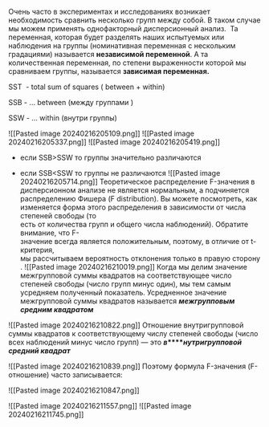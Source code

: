 Очень часто в экспериментах и исследованиях возникает необходимость сравнить несколько групп между собой. В таком случае мы можем применять однофакторный дисперсионный анализ.  Та переменная, которая будет разделять наших испытуемых или наблюдения на группы (номинативная переменная с нескольким градациями) называется **независимой переменной**. А та количественная переменная, по степени выраженности которой мы сравниваем группы, называется **зависимая переменная.**

SST  - total sum of squares ( between + within)

SSB - … between (между группами )

SSW - … within (внутри группы)

![[Pasted image 20240216205109.png]]
![[Pasted image 20240216205337.png]]
![[Pasted image 20240216205419.png]]

- если SSB>SSW то группы значительно различаются

- если SSB<SSW то группы не различаются
![[Pasted image 20240216205714.png]]
Теоретическое распределение F-значения в дисперсионном анализе не является нормальным, а подчиняется распределению Фишера (F distribution). Вы можете посмотреть, как изменяется форма этого распределения в зависимости от числа степеней свободы (то есть от количества групп и общего числа наблюдений). Обратите внимание, что F-значение всегда является положительным, поэтому, в отличие от t-критерия, мы рассчитываем вероятность отклонения только в правую сторону.
	![[Pasted image 20240216210019.png]]
Когда мы делим значение межгрупповой суммы квадратов на соответствующее число степеней свободы (число групп минус один), мы тем самым усредняем полученный показатель. Усредненное значение межгрупповой суммы квадратов называется **_межгрупповым средним квадратом_**  

![[Pasted image 20240216210822.png]]
Отношение внутригрупповой суммы квадратов к соответствующему числу степеней свободы (число всех наблюдений минус число групп) — это **_в_****_нутригрупповой средний квадрат_**   

![[Pasted image 20240216210839.png]]
Поэтому формула F-значения (F-отношение) часто записывается:

![[Pasted image 20240216210847.png]]

![[Pasted image 20240216211557.png]]
![[Pasted image 20240216211745.png]]

